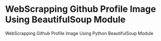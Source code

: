 # WebScrapping Github Profile Image Using BeautifulSoup Module
WebScrapping Github Profile Image Using Python BeautifulSoup Module
